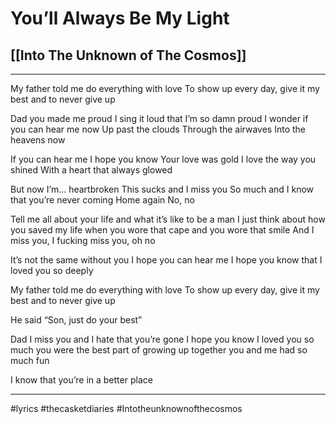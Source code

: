 # You’ll Always Be My Light
## [[Into The Unknown of The Cosmos]]
---

My father told me do everything with love
To show up every day, give it my best
and to never give up

Dad you made me proud
I sing it loud
that I’m so damn proud
I wonder if you can
hear me now
Up past the clouds
Through the airwaves
Into the heavens now

If you can hear me
I hope you know
Your love was gold
I love the way you shined
With a heart that always glowed

But now I’m...
heartbroken
This sucks and
I miss you
So much and
I know that
you’re never coming
Home again
No, no

Tell me all about your life and what it’s like to be a man
I just think about how you saved my life
when you wore that cape and you wore that smile
And I miss you, I fucking miss you, oh no

It’s not the same without you
I hope you can hear me
I hope you know that
I loved you so deeply

My father told me do everything with love
To show up every day, give it my best
and to never give up

He said “Son, just do your best”

Dad I miss you and I hate that you’re gone
I hope you know I loved you so much
you were the best part of growing up
together you and me had so much fun

I know that you’re in a better place

---

#lyrics #thecasketdiaries #Intotheunknownofthecosmos 